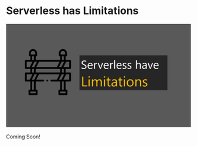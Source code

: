 # Serverless has Limitations

![Banner](https://github.com/allanchua101/serverless-ninja/blob/master/docs/009-lambda-limits/Banner.png)

Coming Soon!
